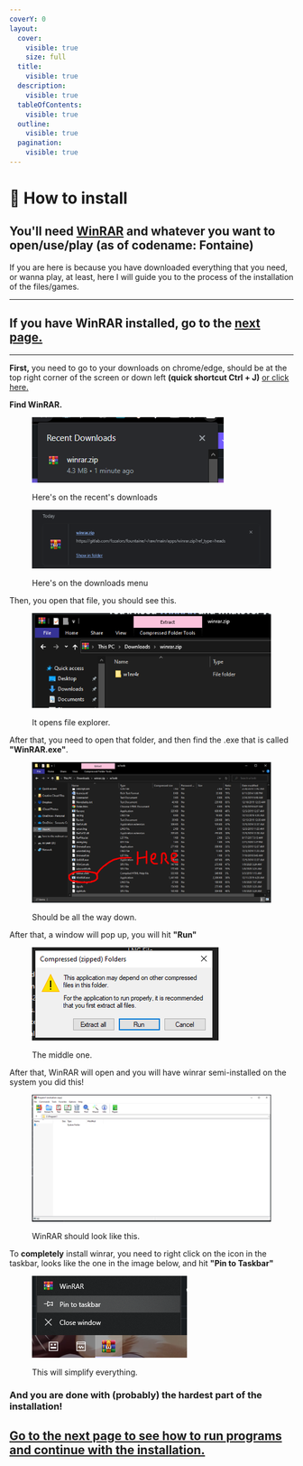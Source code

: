 ```yaml
---
coverY: 0
layout:
  cover:
    visible: true
    size: full
  title:
    visible: true
  description:
    visible: true
  tableOfContents:
    visible: true
  outline:
    visible: true
  pagination:
    visible: true
---
```


# 🔨 How to install

## You'll need [WinRAR](../download-links/winrar.md) and whatever you want to open/use/play (as of codename: Fontaine)

If you are here is because you have downloaded everything that you need, or wanna play, at least, here I will guide you to the process of the installation of the files/games.

***

## If you have WinRAR installed, go to the [next page.](how-to-run-programs-that-normally-wont-run..md)

***

**First,** you need to go to your downloads on chrome/edge, should be at the top right corner of the screen or down left **(quick shortcut Ctrl + J)** [or click here.](chrome://downloads)

**Find WinRAR.**

<figure><img src="../.gitbook/assets/image (2).png" alt=""><figcaption><p>Here's on the recent's downloads</p></figcaption></figure>

<figure><img src="../.gitbook/assets/image (1).png" alt=""><figcaption><p>Here's on the downloads menu</p></figcaption></figure>

Then, you open that file, you should see this.

<figure><img src="../.gitbook/assets/image (3).png" alt=""><figcaption><p>It opens file explorer.</p></figcaption></figure>

After that, you need to open that folder, and then find the .exe that is called **"WinRAR.exe"**.

<figure><img src="../.gitbook/assets/imasdadsage.png" alt=""><figcaption><p>Should be all the way down.</p></figcaption></figure>

After that, a window will pop up, you will hit **"Run"**

<figure><img src="../.gitbook/assets/image (5).png" alt=""><figcaption><p>The middle one.</p></figcaption></figure>

After that, WinRAR will open and you will have winrar semi-installed on the system you did this!

<figure><img src="../.gitbook/assets/image (6).png" alt=""><figcaption><p>WinRAR should look like this.</p></figcaption></figure>

To **completely** install winrar, you need to right click on the icon in the taskbar, looks like the one in the image below, and hit **"Pin to Taskbar"**

<figure><img src="../.gitbook/assets/image (7).png" alt=""><figcaption><p>This will simplify everything.</p></figcaption></figure>

### And you are done with (probably) the hardest part of the installation!

## [Go to the next page to see how to run programs and continue with the installation.](how-to-run-programs-that-normally-wont-run..md)
